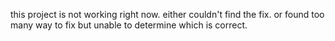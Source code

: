 this project is not working right now. either couldn't find the fix. or found too many way to fix but unable to determine which is correct.